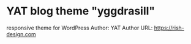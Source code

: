 # YAT blog theme "yggdrasill"

responsive theme for WordPress
Author: YAT
Author URL: https://rish-design.com
